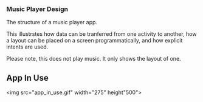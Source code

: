 ### Music Player Design

The structure of a music player app. 

This illustrstes how data can be tranferred from one activity to another, how a layout can be placed on a screen programmatically, and how explicit intents are used. 


Please note, this does not play music. It only shows the layout of one.


## App In Use

<img src="app_in_use.gif" width="275" height"500">
